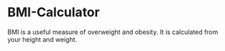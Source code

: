 # BMI-Calculator
BMI is a useful measure of overweight and obesity. It is calculated from your height and weight. 
